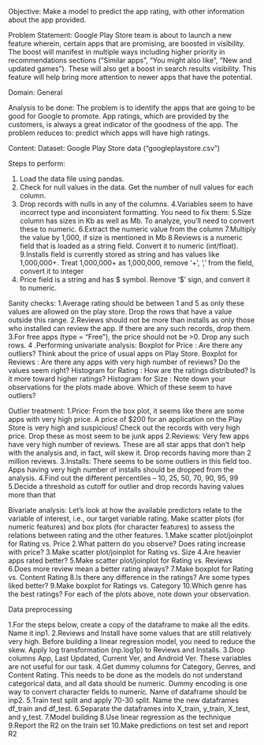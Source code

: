 Objective: Make a model to predict the app rating, with other information about the app provided.

Problem Statement:
Google Play Store team is about to launch a new feature wherein, certain apps that are promising, are boosted in visibility. 
The boost will manifest in multiple ways including higher priority in recommendations sections (“Similar apps”, “You might also like”, “New and updated games”). 
These will also get a boost in search results visibility.  This feature will help bring more attention to newer apps that have the potential.

Domain: General

Analysis to be done: The problem is to identify the apps that are going to be good for Google to promote. App ratings, which are provided by the customers, is always a great indicator of the goodness of the app. The problem reduces to: predict which apps will have high ratings.

Content: Dataset: Google Play Store data (“googleplaystore.csv”)


Steps to perform:

1. Load the data file using pandas. 
2. Check for null values in the data. Get the number of null values for each column.
3. Drop records with nulls in any of the columns. 
4.Variables seem to have incorrect type and inconsistent formatting. You need to fix them: 
5.Size column has sizes in Kb as well as Mb. To analyze, you’ll need to convert these to numeric.
6.Extract the numeric value from the column
7.Multiply the value by 1,000, if size is mentioned in Mb
8.Reviews is a numeric field that is loaded as a string field. Convert it to numeric (int/float).
9.Installs field is currently stored as string and has values like 1,000,000+. Treat 1,000,000+ as 1,000,000, remove ‘+’, ‘,’ from the field, convert it to integer
10. Price field is a string and has $ symbol. Remove ‘$’ sign, and convert it to numeric.

Sanity checks:
1.Average rating should be between 1 and 5 as only these values are allowed on the play store. Drop the rows that have a value outside this range.
2.Reviews should not be more than installs as only those who installed can review the app. If there are any such records, drop them.
3.For free apps (type = “Free”), the price should not be >0. Drop any such rows.
4 .Performing univariate analysis: 
Boxplot for Price : Are there any outliers? Think about the price of usual apps on Play Store.
Boxplot for Reviews : Are there any apps with very high number of reviews? Do the values seem right?
Histogram for Rating : How are the ratings distributed? Is it more toward higher ratings?
Histogram for Size : Note down your observations for the plots made above. Which of these seem to have outliers?

Outlier treatment: 
1.Price: From the box plot, it seems like there are some apps with very high price. A price of $200 for an application on the Play Store is very high and suspicious! Check out the records with very high price. Drop these as most seem to be junk apps
2.Reviews: Very few apps have very high number of reviews. These are all star apps that don’t help with the analysis and, in fact, will skew it. Drop records having more than 2 million reviews.
3.Installs:  There seems to be some outliers in this field too. Apps having very high number of installs should be dropped from the analysis.
4.Find out the different percentiles – 10, 25, 50, 70, 90, 95, 99
5.Decide a threshold as cutoff for outlier and drop records having values more than that

Bivariate analysis: Let’s look at how the available predictors relate to the variable of interest, i.e., our target variable rating. Make scatter plots (for numeric features) and box plots (for character features) to assess the relations between rating and the other features.
1.Make scatter plot/joinplot for Rating vs. Price
2.What pattern do you observe? Does rating increase with price?
3.Make scatter plot/joinplot for Rating vs. Size
4.Are heavier apps rated better?
5.Make scatter plot/joinplot for Rating vs. Reviews
6.Does more review mean a better rating always?
7.Make boxplot for Rating vs. Content Rating
8.Is there any difference in the ratings? Are some types liked better?
9.Make boxplot for Ratings vs. Category
10.Which genre has the best ratings?
For each of the plots above, note down your observation.

Data preprocessing

1.For the steps below, create a copy of the dataframe to make all the edits. Name it inp1.
2.Reviews and Install have some values that are still relatively very high. Before building a linear regression model, you need to reduce the skew. Apply log transformation (np.log1p) to Reviews and Installs.
3.Drop columns App, Last Updated, Current Ver, and Android Ver. These variables are not useful for our task.
4.Get dummy columns for Category, Genres, and Content Rating. This needs to be done as the models do not understand categorical data, and all data should be numeric. Dummy encoding is one way to convert character fields to numeric. Name of dataframe should be inp2.
5.Train test split  and apply 70-30 split. Name the new dataframes df_train and df_test.
6.Separate the dataframes into X_train, y_train, X_test, and y_test.
7.Model building
8.Use linear regression as the technique
9.Report the R2 on the train set
10.Make predictions on test set and report R2
